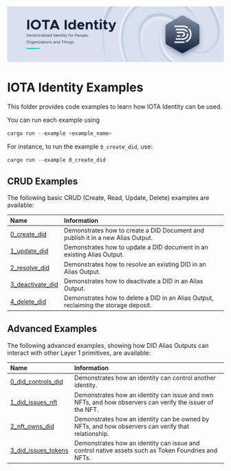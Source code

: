 ![banner](./../.meta/identity_banner.png)

# IOTA Identity Examples

This folder provides code examples to learn how IOTA Identity can be used.

You can run each example using

```rust
cargo run --example <example_name>
```

For instance, to run the example `0_create_did`, use:

```rust
cargo run --example 0_create_did
```

## CRUD Examples

The following basic CRUD (Create, Read, Update, Delete) examples are available:

| Name                                             | Information                                                                          |
| :----------------------------------------------- | :----------------------------------------------------------------------------------- |
| [0_create_did](./0_crud/0_create_did.rs)         | Demonstrates how to create a DID Document and publish it in a new Alias Output.      |
| [1_update_did](./0_crud/1_update_did.rs)         | Demonstrates how to update a DID document in an existing Alias Output.               |
| [2_resolve_did](./0_crud/2_resolve_did.rs)       | Demonstrates how to resolve an existing DID in an Alias Output.                      |
| [3_deactivate_did](./0_crud/3_deactivate_did.rs) | Demonstrates how to deactivate a DID in an Alias Output.                             |
| [4_delete_did](./0_crud/4_delete_did.rs)         | Demonstrates how to delete a DID in an Alias Output, reclaiming the storage deposit. |

## Advanced Examples

The following advanced examples, showing how DID Alias Outputs can interact with other Layer 1 primitives, are available:

| Name                                                       | Information                                                                                              |
| :--------------------------------------------------------- | :------------------------------------------------------------------------------------------------------- |
| [0_did_controls_did](./1_advanced/0_did_controls_did.rs)   | Demonstrates how an identity can control another identity.                                               |
| [1_did_issues_nft](./1_advanced/1_did_issues_nft.rs)       | Demonstrates how an identity can issue and own NFTs, and how observers can verify the issuer of the NFT. |
| [2_nft_owns_did](./1_advanced/2_nft_owns_did.rs)           | Demonstrates how an identity can be owned by NFTs, and how observers can verify that relationship.       |
| [3_did_issues_tokens](./1_advanced/3_did_issues_tokens.rs) | Demonstrates how an identity can issue and control native assets such as Token Foundries and NFTs.       |
